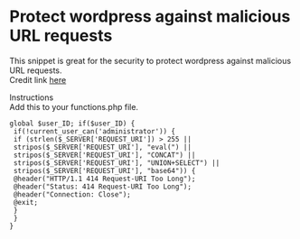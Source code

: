 # Protect wordpress against malicious URL requests<br />
This snippet is great for the security to protect wordpress against malicious URL requests. <br />
Credit link [here](https://wp-snippet.com/snippets/protect-wordpress-against-malicious-url-requests/)

Instructions<br />
Add this to your functions.php file.
```
global $user_ID; if($user_ID) {
 if(!current_user_can('administrator')) {
 if (strlen($_SERVER['REQUEST_URI']) > 255 ||
 stripos($_SERVER['REQUEST_URI'], "eval(") ||
 stripos($_SERVER['REQUEST_URI'], "CONCAT") ||
 stripos($_SERVER['REQUEST_URI'], "UNION+SELECT") ||
 stripos($_SERVER['REQUEST_URI'], "base64")) {
 @header("HTTP/1.1 414 Request-URI Too Long");
 @header("Status: 414 Request-URI Too Long");
 @header("Connection: Close");
 @exit;
 }
 }
}
```
